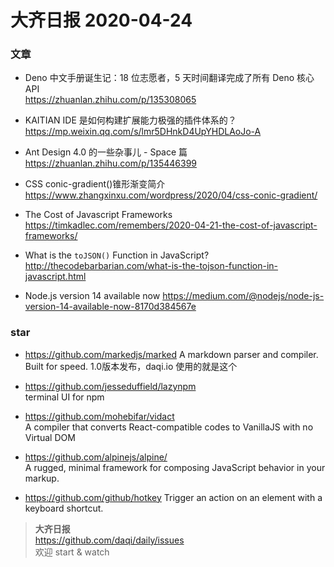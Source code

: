 # 大齐日报 2020-04-24

### 文章

- Deno 中文手册诞生记：18 位志愿者，5 天时间翻译完成了所有 Deno 核心 API  
  https://zhuanlan.zhihu.com/p/135308065

- KAITIAN IDE 是如何构建扩展能力极强的插件体系的？  
  https://mp.weixin.qq.com/s/lmr5DHnkD4UpYHDLAoJo-A

- Ant Design 4.0 的一些杂事儿 - Space 篇  
  https://zhuanlan.zhihu.com/p/135446399

- CSS conic-gradient()锥形渐变简介  
  https://www.zhangxinxu.com/wordpress/2020/04/css-conic-gradient/

- The Cost of Javascript Frameworks
  https://timkadlec.com/remembers/2020-04-21-the-cost-of-javascript-frameworks/

- What is the `toJSON()` Function in JavaScript?  
  http://thecodebarbarian.com/what-is-the-tojson-function-in-javascript.html

- Node.js version 14 available now
  https://medium.com/@nodejs/node-js-version-14-available-now-8170d384567e


### star

- https://github.com/markedjs/marked
  A markdown parser and compiler. Built for speed. 
  1.0版本发布，daqi.io 使用的就是这个

- https://github.com/jesseduffield/lazynpm  
  terminal UI for npm

- https://github.com/mohebifar/vidact  
  A compiler that converts React-compatible codes to VanillaJS with no Virtual DOM

- https://github.com/alpinejs/alpine/  
  A rugged, minimal framework for composing JavaScript behavior in your markup.

- https://github.com/github/hotkey
Trigger an action on an element with a keyboard shortcut.


> **大齐日报**  
> https://github.com/daqi/daily/issues  
> 欢迎 start & watch
